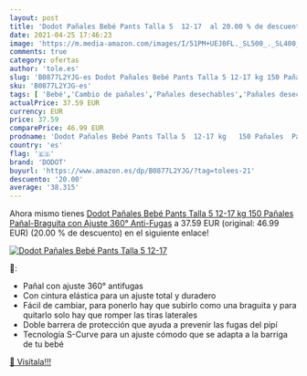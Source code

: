 ```yaml
---
layout: post
title: 'Dodot Pañales Bebé Pants Talla 5  12-17  al 20.00 % de descuento'
date: 2021-04-25 17:46:23
image: 'https://m.media-amazon.com/images/I/51PM+UEJ0FL._SL500_._SL400_.jpg'
comments: true
category: ofertas
author: 'tole.es'
slug: 'B0877L2YJG-es Dodot Pañales Bebé Pants Talla 5 12-17 kg 150 Pañales...'
sku: 'B0877L2YJG-es'
tags: [ 'Bebé','Cambio de pañales','Pañales desechables','Pañales desechables para bebés','Pañales para bebé','bebé','dodot','pañales', ]
actualPrice: 37.59 EUR
currency: EUR
price: 37.59
comparePrice: 46.99 EUR
prodname: 'Dodot Pañales Bebé Pants Talla 5  12-17 kg   150 Pañales  Pañal-Braguita con Ajuste 360° Anti-Fugas'
country: 'es'
flag: '🇪🇸'
brand: 'DODOT'
buyurl: 'https://www.amazon.es/dp/B0877L2YJG/?tag=tolees-21'
descuento: '20.00'
average: '38.315'
---
```


Ahora mismo tienes [Dodot Pañales Bebé Pants Talla 5  12-17 kg   150 Pañales  Pañal-Braguita con Ajuste 360° Anti-Fugas](https://www.amazon.es/dp/B0877L2YJG/?tag=tolees-21) a 37.59 EUR (original: 46.99 EUR) (20.00 %  de descuento) en el siguiente enlace!

[![Dodot Pañales Bebé Pants Talla 5  12-17 ](https://m.media-amazon.com/images/I/51PM+UEJ0FL._SL500_._SL400_.jpg)](https://www.amazon.es/dp/B0877L2YJG/?tag=tolees-21)

🔎:

- Pañal con ajuste 360° antifugas
- Con cintura elástica para un ajuste total y duradero
- Fácil de cambiar, para ponerlo hay que subirlo como una braguita y para quitarlo solo hay que romper las tiras laterales
- Doble barrera de protección que ayuda a prevenir las fugas del pipí
- Tecnología S-Curve para un ajuste cómodo que se adapta a la barriga de tu bebé

[🛒 Visítala!!!](https://www.amazon.es/dp/B0877L2YJG/?tag=tolees-21)
